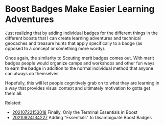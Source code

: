 # Boost Badges Make Easier Learning Adventures

Just realizing that by adding individual badges for the different
things in the different boosts that I can create learning adventures and
technical geocaches and treasure hunts that apply specifically to a
badge (as opposed to a concept or something more wordy).

Once again, the similarity to Scouting merit badges comes out. With
merit badges people would organize camps and workshops and other fun
ways to earn the badge in addition to the normal individual method that
anyone can always do themselves.

Hopefully, this will let people cognitively grab on to what they are
learning in a way that provides visual context and ultimately motivation
to gotta get them all.

Related:

* [20210722153018](/20210722153018/) Finally, Only the Terminal Essentials in Boost
* [20210924134227](/20210924134227/) Adding "Essentials" to Disambiguate Boost Badges

